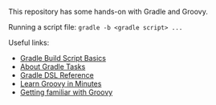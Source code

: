 This repository has some hands-on with Gradle and Groovy.

Running a script file: `gradle -b <gradle script> ...`

Useful links:
- [Gradle Build Script Basics](https://docs.gradle.org/current/userguide/tutorial_using_tasks.html)
- [About Gradle Tasks](https://docs.gradle.org/current/userguide/more_about_tasks.html)
- [Gradle DSL Reference](https://docs.gradle.org/current/dsl/)
- [Learn Groovy in Minutes](https://learnxinyminutes.com/docs/groovy/)
- [Getting familiar with Groovy](http://groovy-lang.org/groovy-dev-kit.html)
